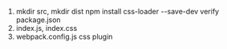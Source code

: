 1. mkdir src, mkdir dist
   npm install css-loader --save-dev
   verify package.json
2. index.js, index.css
3. webpack.config.js css plugin
